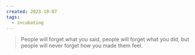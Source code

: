```yaml
---
created: 2023-10-07
tags:
  - incubating
---
```



> People will forget what you said, people will forget what you did, but people will never forget how you made them feel.

